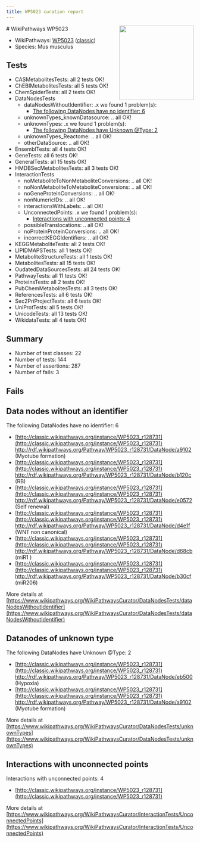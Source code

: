 ```yaml
---
title: WP5023 curation report
---
```


<img style="float: right; width: 200px" src="https://upload.wikimedia.org/wikipedia/commons/thumb/8/83/Wplogo_with_text_500.png/640px-Wplogo_with_text_500.png" />
# WikiPathways WP5023

* WikiPathways: [WP5023](https://wikipathways.org/pathways/WP5023) ([classic](https://classic.wikipathways.org/instance/WP5023))
* Species: Mus musculus
## Tests
* CASMetabolitesTests: all 2 tests OK!
* ChEBIMetabolitesTests: all 5 tests OK!
* ChemSpiderTests: all 2 tests OK!
* DataNodesTests
    * dataNodesWithoutIdentifier: .x we found 1 problem(s):
        * [The following DataNodes have no identifier: 6](#d2d32fa5)
    * unknownTypes_knownDatasource: .. all OK!
    * unknownTypes: .x we found 1 problem(s):
        * [The following DataNodes have Unknown @Type: 2](#839973e0)
    * unknownTypes_Reactome: .. all OK!
    * otherDataSource: .. all OK!
* EnsemblTests: all 4 tests OK!
* GeneTests: all 6 tests OK!
* GeneralTests: all 15 tests OK!
* HMDBSecMetabolitesTests: all 3 tests OK!
* InteractionTests
    * noMetaboliteToNonMetaboliteConversions: .. all OK!
    * noNonMetaboliteToMetaboliteConversions: .. all OK!
    * noGeneProteinConversions: .. all OK!
    * nonNumericIDs: .. all OK!
    * interactionsWithLabels: .. all OK!
    * UnconnectedPoints: .x we found 1 problem(s):
        * [Interactions with unconnected points: 4](#35a61adc)
    * possibleTranslocations: .. all OK!
    * noProteinProteinConversions: .. all OK!
    * incorrectKEGGIdentifiers: .. all OK!
* KEGGMetaboliteTests: all 2 tests OK!
* LIPIDMAPSTests: all 1 tests OK!
* MetaboliteStructureTests: all 1 tests OK!
* MetabolitesTests: all 15 tests OK!
* OudatedDataSourcesTests: all 24 tests OK!
* PathwayTests: all 11 tests OK!
* ProteinsTests: all 2 tests OK!
* PubChemMetabolitesTests: all 3 tests OK!
* ReferencesTests: all 6 tests OK!
* Sec2PriProjectTests: all 6 tests OK!
* UniProtTests: all 5 tests OK!
* UnicodeTests: all 13 tests OK!
* WikidataTests: all 4 tests OK!


## Summary

* Number of test classes: 22
* Number of tests: 144
* Number of assertions: 287
* Number of fails: 3

## Fails

<a name="d2d32fa5" />

## Data nodes without an identifier

The following DataNodes have no identifier: 6

* [http://classic.wikipathways.org/instance/WP5023_r128731](http://classic.wikipathways.org/instance/WP5023_r128731) http://rdf.wikipathways.org/Pathway/WP5023_r128731/DataNode/a9102 (Myotube formation)
* [http://classic.wikipathways.org/instance/WP5023_r128731](http://classic.wikipathways.org/instance/WP5023_r128731) http://rdf.wikipathways.org/Pathway/WP5023_r128731/DataNode/b120c (RB)
* [http://classic.wikipathways.org/instance/WP5023_r128731](http://classic.wikipathways.org/instance/WP5023_r128731) http://rdf.wikipathways.org/Pathway/WP5023_r128731/DataNode/e0572 (Self renewal)
* [http://classic.wikipathways.org/instance/WP5023_r128731](http://classic.wikipathways.org/instance/WP5023_r128731) http://rdf.wikipathways.org/Pathway/WP5023_r128731/DataNode/d4e1f (WNT non canonical)
* [http://classic.wikipathways.org/instance/WP5023_r128731](http://classic.wikipathways.org/instance/WP5023_r128731) http://rdf.wikipathways.org/Pathway/WP5023_r128731/DataNode/d68cb (miR1
)
* [http://classic.wikipathways.org/instance/WP5023_r128731](http://classic.wikipathways.org/instance/WP5023_r128731) http://rdf.wikipathways.org/Pathway/WP5023_r128731/DataNode/b30cf (miR206)


More details at [https://www.wikipathways.org/WikiPathwaysCurator/DataNodesTests/dataNodesWithoutIdentifier](https://www.wikipathways.org/WikiPathwaysCurator/DataNodesTests/dataNodesWithoutIdentifier)

<a name="839973e0" />

## Datanodes of unknown type

The following DataNodes have Unknown @Type: 2

* [http://classic.wikipathways.org/instance/WP5023_r128731](http://classic.wikipathways.org/instance/WP5023_r128731) http://rdf.wikipathways.org/Pathway/WP5023_r128731/DataNode/eb500 (Hypoxia)
* [http://classic.wikipathways.org/instance/WP5023_r128731](http://classic.wikipathways.org/instance/WP5023_r128731) http://rdf.wikipathways.org/Pathway/WP5023_r128731/DataNode/a9102 (Myotube formation)


More details at [https://www.wikipathways.org/WikiPathwaysCurator/DataNodesTests/unknownTypes](https://www.wikipathways.org/WikiPathwaysCurator/DataNodesTests/unknownTypes)

<a name="35a61adc" />

## Interactions with unconnected points

Interactions with unconnected points: 4

* [http://classic.wikipathways.org/instance/WP5023_r128731](http://classic.wikipathways.org/instance/WP5023_r128731)


More details at [https://www.wikipathways.org/WikiPathwaysCurator/InteractionTests/UnconnectedPoints](https://www.wikipathways.org/WikiPathwaysCurator/InteractionTests/UnconnectedPoints)

